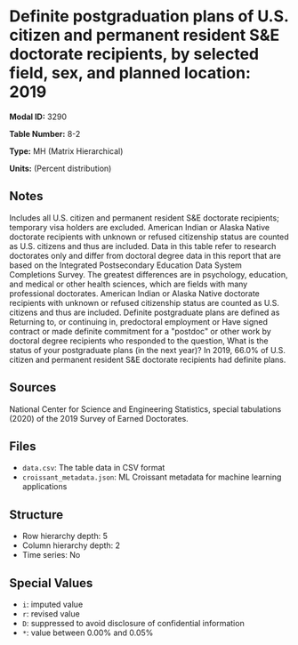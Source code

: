 # Definite postgraduation plans of U.S. citizen and permanent resident S&E doctorate recipients, by selected field, sex, and planned location: 2019

**Modal ID:** 3290

**Table Number:** 8-2

**Type:** MH (Matrix Hierarchical)

**Units:** (Percent distribution)

## Notes

Includes all U.S. citizen and permanent resident S&E doctorate recipients; temporary visa holders are excluded. American Indian or Alaska Native doctorate recipients with unknown or refused citizenship status are counted as U.S. citizens and thus are included. Data in this table refer to research doctorates only and differ from doctoral degree data in this report that are based on the Integrated Postsecondary Education Data System Completions Survey. The greatest differences are in psychology, education, and medical or other health sciences, which are fields with many professional doctorates. American Indian or Alaska Native doctorate recipients with unknown or refused citizenship status are counted as U.S. citizens and thus are included. Definite postgraduate plans are defined as Returning to, or continuing in, predoctoral employment or Have signed contract or made definite commitment for a "postdoc" or other work by doctoral degree recipients who responded to the question, What is the status of your postgraduate plans (in the next year)? In 2019, 66.0% of U.S. citizen and permanent resident S&E doctorate recipients had definite plans.

## Sources

National Center for Science and Engineering Statistics, special tabulations (2020) of the 2019 Survey of Earned Doctorates.

## Files

- `data.csv`: The table data in CSV format
- `croissant_metadata.json`: ML Croissant metadata for machine learning applications

## Structure

- Row hierarchy depth: 5
- Column hierarchy depth: 2
- Time series: No

## Special Values

- `i`: imputed value
- `r`: revised value
- `D`: suppressed to avoid disclosure of confidential information
- `*`: value between 0.00% and 0.05%
